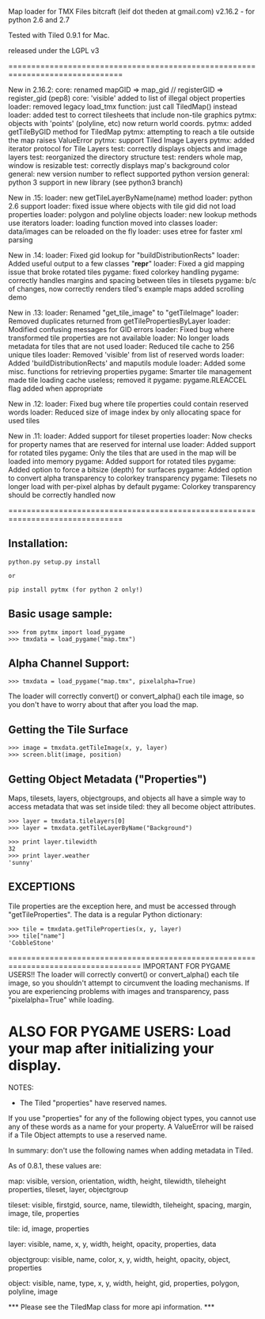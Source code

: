 Map loader for TMX Files
bitcraft (leif dot theden at gmail.com)
v2.16.2 - for python 2.6 and 2.7

Tested with Tiled 0.9.1 for Mac.

released under the LGPL v3

===============================================================================

New in 2.16.2:
      core: renamed mapGID => map_gid  //  registerGID => register_gid (pep8)
      core: 'visible' added to list of illegal object properties
    loader: removed legacy load_tmx function: just call TiledMap() instead
    loader: added test to correct tilesheets that include non-tile graphics
     pytmx: objects with 'points' (polyline, etc) now return world coords.
     pytmx: added getTileByGID method for TiledMap
     pytmx: attempting to reach a tile outside the map raises ValueError
     pytmx: support Tiled Image Layers
     pytmx: added iterator protocol for Tile Layers
      test: correctly displays objects and image layers
      test: reorganized the directory structure
      test: renders whole map, window is resizable
      test: correctly displays map's background color
   general: new version number to reflect supported python version
   general: python 3 support in new library (see python3 branch)

New in .15:
    loader: new getTileLayerByName(name) method
    loader: python 2.6 support
    loader: fixed issue where objects with tile gid did not load properties
    loader: polygon and polyline objects
    loader: new lookup methods use iterators
    loader: loading function moved into classes
    loader: data/images can be reloaded on the fly
    loader: uses etree for faster xml parsing

New in .14:
    loader: Fixed gid lookup for "buildDistributionRects"
    loader: Added useful output to a few classes "__repr__"
    loader: Fixed a gid mapping issue that broke rotated tiles
    pygame: fixed colorkey handling
    pygame: correctly handles margins and spacing between tiles in tilesets
    pygame: b/c of changes, now correctly renders tiled's example maps
    added scrolling demo

New in .13:
    loader: Renamed "get_tile_image" to "getTileImage"
    loader: Removed duplicates returned from getTilePropertiesByLayer
    loader: Modified confusing messages for GID errors
    loader: Fixed bug where transformed tile properties are not available
    loader: No longer loads metadata for tiles that are not used
    loader: Reduced tile cache to 256 unique tiles
    loader: Removed 'visible' from list of reserved words
    loader: Added 'buildDistributionRects' and maputils module
    loader: Added some misc. functions for retrieving properties
    pygame: Smarter tile management made tile loading cache useless; removed it
    pygame: pygame.RLEACCEL flag added when appropriate

New in .12:
    loader: Fixed bug where tile properties could contain reserved words
    loader: Reduced size of image index by only allocating space for used tiles

New in .11:
    loader: Added support for tileset properties
    loader: Now checks for property names that are reserved for internal use
    loader: Added support for rotated tiles
    pygame: Only the tiles that are used in the map will be loaded into memory
    pygame: Added support for rotated tiles
    pygame: Added option to force a bitsize (depth) for surfaces
    pygame: Added option to convert alpha transparency to colorkey transparency
    pygame: Tilesets no longer load with per-pixel alphas by default
    pygame: Colorkey transparency should be correctly handled now

===============================================================================

## Installation:

    python.py setup.py install

    or

    pip install pytmx (for python 2 only!)

## Basic usage sample:

    >>> from pytmx import load_pygame
    >>> tmxdata = load_pygame("map.tmx")


## Alpha Channel Support:

    >>> tmxdata = load_pygame("map.tmx", pixelalpha=True)

The loader will correctly convert() or convert_alpha() each tile image, so you
don't have to worry about that after you load the map.


## Getting the Tile Surface

    >>> image = tmxdata.getTileImage(x, y, layer)
    >>> screen.blit(image, position)


## Getting Object Metadata ("Properties")

Maps, tilesets, layers, objectgroups, and objects all have a simple way to
access metadata that was set inside tiled: they all become object attributes.

    >>> layer = tmxdata.tilelayers[0]
    >>> layer = tmxdata.getTileLayerByName("Background")

    >>> print layer.tilewidth
    32
    >>> print layer.weather
    'sunny'


## EXCEPTIONS

Tile properties are the exception here, and must be accessed through
"getTileProperties".  The data is a regular Python dictionary:

    >>> tile = tmxdata.getTileProperties(x, y, layer)
    >>> tile["name"]
    'CobbleStone'


===================================================================================
IMPORTANT FOR PYGAME USERS!!
The loader will correctly convert() or convert_alpha() each tile image, so you
shouldn't attempt to circumvent the loading mechanisms.  If you are experiencing
problems with images and transparency, pass "pixelalpha=True" while loading.

ALSO FOR PYGAME USERS:  Load your map after initializing your display.
===================================================================================

NOTES:

* The Tiled "properties" have reserved names.

If you use "properties" for any of the following object types, you cannot use
any of these words as a name for your property.  A ValueError will be raised
if a Tile Object attempts to use a reserved name.

In summary: don't use the following names when adding metadata in Tiled.

As of 0.8.1, these values are:

map:         visible,  version, orientation, width, height, tilewidth, tileheight
             properties, tileset, layer, objectgroup

tileset:     visible, firstgid, source, name, tilewidth, tileheight, spacing, margin,
             image, tile, properties

tile:        id, image, properties

layer:       visible, name, x, y, width, height, opacity, properties, data

objectgroup: visible, name, color, x, y, width, height, opacity, object, properties

object:      visible, name, type, x, y, width, height, gid, properties, polygon,
             polyline, image

***   Please see the TiledMap class for more api information.   ***
